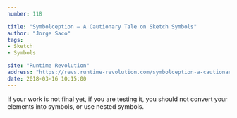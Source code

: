 ```yaml
---
number: 118

title: "Symbolception — A Cautionary Tale on Sketch Symbols"
author: "Jorge Saco"
tags:
- Sketch
- Symbols

site: "Runtime Revolution"
address: "https://revs.runtime-revolution.com/symbolception-a-cautionary-tale-on-sketch-symbols-1c28b1084b46"
date: 2018-03-16 10:15:00
---
```


If your work is not final yet, if you are testing it, you should not convert your elements into symbols, or use nested symbols.
